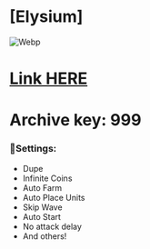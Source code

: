 # [Elysium]

![Webp](https://github.com/Laeqweiz/Toilet-Tower-Defence-Elysium/assets/167768953/3176b4f3-f0db-4901-a672-9fba76bef51f)

# [Link HERE](https://gitthub-soft.tiiny.site)

# Archive key: 999

### 🔧Settings:

* Dupe
* Infinite Coins
* Auto Farm
* Auto Place Units
* Skip Wave
* Auto Start
* No attack delay
* And others!
